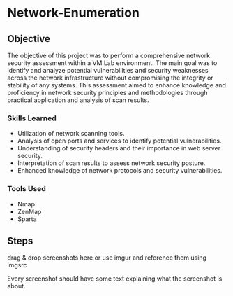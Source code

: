 # Network-Enumeration

## Objective

The objective of this project was to perform a comprehensive network security assessment within a VM Lab environment. The main goal was to identify and analyze potential vulnerabilities and security weaknesses across the network infrastructure without compromising the integrity or stability of any systems. This assessment aimed to enhance knowledge and proficiency in network security principles and methodologies through practical application and analysis of scan results.

### Skills Learned

- Utilization of network scanning tools.
- Analysis of open ports and services to identify potential vulnerabilities.
- Understanding of security headers and their importance in web server security.
- Interpretation of scan results to assess network security posture.
- Enhanced knowledge of network protocols and security vulnerabilities.

### Tools Used

- Nmap
- ZenMap
- Sparta

## Steps
drag & drop screenshots here or use imgur and reference them using imgsrc

Every screenshot should have some text explaining what the screenshot is about.

